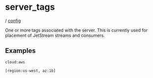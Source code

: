 # server_tags

/ [config](/ref/config/index.md)

One or more tags associated with the server. This is currently
used for placement of JetStream streams and consumers.

## Examples

```
cloud:aws
```

```
[region:us-west, az:1b]
```
